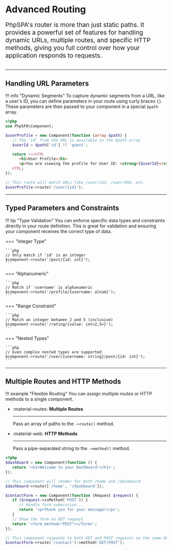 # Advanced Routing

<p style="font-size: 1.2rem; color: var(--md-default-fg-color--light); margin-bottom: 2rem;">
PhpSPA's router is more than just static paths. It provides a powerful set of features for handling dynamic URLs, multiple routes, and specific HTTP methods, giving you full control over how your application responds to requests.
</p>

---

## Handling URL Parameters

!!! info "Dynamic Segments"
    To capture dynamic segments from a URL, like a user's ID, you can define parameters in your route using curly braces `{}`. These parameters are then passed to your component in a special `$path` array.

```php
<?php
use PhpSPA\Component;

$userProfile = new Component(function (array $path) {
   // The 'id' from the URL is available in the $path array
   $userId = $path['id'] ?? 'guest';

   return <<<HTML
      <h1>User Profile</h1>
      <p>You are viewing the profile for User ID: <strong>{$userId}</strong></p>
   HTML;
});

// This route will match URLs like /user/123, /user/456, etc.
$userProfile->route('/user/{id}');
```

---

## Typed Parameters and Constraints

!!! tip "Type Validation"
    You can enforce specific data types and constraints directly in your route definition. This is great for validation and ensuring your component receives the correct type of data.

=== "Integer Type"

    ```php
    // Only match if 'id' is an integer
    $component->route('/post/{id: int}');
    ```

=== "Alphanumeric"

    ```php
    // Match if 'username' is alphanumeric
    $component->route('/profile/{username: alnum}');
    ```

=== "Range Constraint"

    ```php
    // Match an integer between 2 and 5 (inclusive)
    $component->route('/rating/{value: int<2,5>}');
    ```

=== "Nested Types"

    ```php
    // Even complex nested types are supported
    $component->route('/user/{username: string}/post/{id: int}');
    ```

---

## Multiple Routes and HTTP Methods

!!! example "Flexible Routing"
    You can assign multiple routes or HTTP methods to a single component.

<div class="grid cards" markdown>

-   :material-routes: **Multiple Routes**
    
    ---
    
    Pass an array of paths to the `->route()` method.

-   :material-web: **HTTP Methods**
    
    ---
    
    Pass a pipe-separated string to the `->method()` method.

</div>

```php
<?php
$dashboard = new Component(function () {
   return '<h1>Welcome to your Dashboard!</h1>';
});

// This component will render for both /home and /dashboard
$dashboard->route(['/home', '/dashboard']);

$contactForm = new Component(function (Request $request) {
   if ($request->isMethod('POST')) {
      // Handle form submission...
      return '<p>Thank you for your message!</p>';
   }
   // Show the form on GET request
   return '<form method="POST"></form>';
});

// This component responds to both GET and POST requests on the same URL
$contactForm->route('/contact')->method('GET|POST');
```
